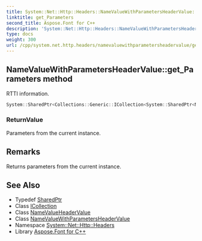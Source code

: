 ```yaml
---
title: System::Net::Http::Headers::NameValueWithParametersHeaderValue::get_Parameters method
linktitle: get_Parameters
second_title: Aspose.Font for C++
description: 'System::Net::Http::Headers::NameValueWithParametersHeaderValue::get_Parameters method. RTTI information in C++.'
type: docs
weight: 300
url: /cpp/system.net.http.headers/namevaluewithparametersheadervalue/get_parameters/
---
```

## NameValueWithParametersHeaderValue::get_Parameters method


RTTI information.

```cpp
System::SharedPtr<Collections::Generic::ICollection<System::SharedPtr<NameValueHeaderValue>>> System::Net::Http::Headers::NameValueWithParametersHeaderValue::get_Parameters()
```


### ReturnValue

Parameters from the current instance.
## Remarks


Returns parameters from the current instance. 
## See Also

* Typedef [SharedPtr](../../../system/sharedptr/)
* Class [ICollection](../../../system.collections.generic/icollection/)
* Class [NameValueHeaderValue](../../namevalueheadervalue/)
* Class [NameValueWithParametersHeaderValue](../)
* Namespace [System::Net::Http::Headers](../../)
* Library [Aspose.Font for C++](../../../)
